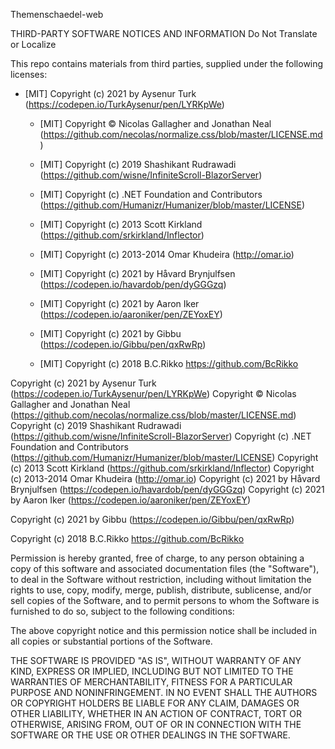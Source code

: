 Themenschaedel-web

THIRD-PARTY SOFTWARE NOTICES AND INFORMATION
Do Not Translate or Localize

This repo contains materials from third parties, supplied under the following licenses:
 - [MIT] Copyright (c) 2021 by Aysenur Turk (https://codepen.io/TurkAysenur/pen/LYRKpWe)
   -	[MIT] Copyright © Nicolas Gallagher and Jonathan Neal (https://github.com/necolas/normalize.css/blob/master/LICENSE.md)
   -	[MIT] Copyright (c) 2019 Shashikant Rudrawadi (https://github.com/wisne/InfiniteScroll-BlazorServer)
   -	[MIT] Copyright (c) .NET Foundation and Contributors (https://github.com/Humanizr/Humanizer/blob/master/LICENSE)
   	-	[MIT] Copyright (c) 2013 Scott Kirkland (https://github.com/srkirkland/Inflector)
   	-	[MIT] Copyright (c) 2013-2014 Omar Khudeira (http://omar.io)
   -	[MIT] Copyright (c) 2021 by Håvard Brynjulfsen (https://codepen.io/havardob/pen/dyGGGzq)
   -	[MIT] Copyright (c) 2021 by Aaron Iker (https://codepen.io/aaroniker/pen/ZEYoxEY)
   -	[MIT] Copyright (c) 2021 by Gibbu (https://codepen.io/Gibbu/pen/qxRwRp)

   - [MIT] Copyright (c) 2018 B.C.Rikko <https://github.com/BcRikko>

Copyright (c) 2021 by Aysenur Turk (https://codepen.io/TurkAysenur/pen/LYRKpWe)
Copyright © Nicolas Gallagher and Jonathan Neal (https://github.com/necolas/normalize.css/blob/master/LICENSE.md)
Copyright (c) 2019 Shashikant Rudrawadi (https://github.com/wisne/InfiniteScroll-BlazorServer)
Copyright (c) .NET Foundation and Contributors (https://github.com/Humanizr/Humanizer/blob/master/LICENSE)
Copyright (c) 2013 Scott Kirkland (https://github.com/srkirkland/Inflector)
Copyright (c) 2013-2014 Omar Khudeira (http://omar.io)
Copyright (c) 2021 by Håvard Brynjulfsen (https://codepen.io/havardob/pen/dyGGGzq)
Copyright (c) 2021 by Aaron Iker (https://codepen.io/aaroniker/pen/ZEYoxEY)

Copyright (c) 2021 by Gibbu (https://codepen.io/Gibbu/pen/qxRwRp)

Copyright (c) 2018 B.C.Rikko <https://github.com/BcRikko>

Permission is hereby granted, free of charge, to any person obtaining a copy
of this software and associated documentation files (the "Software"), to deal
in the Software without restriction, including without limitation the rights
to use, copy, modify, merge, publish, distribute, sublicense, and/or sell
copies of the Software, and to permit persons to whom the Software is
furnished to do so, subject to the following conditions:

The above copyright notice and this permission notice shall be included in
all copies or substantial portions of the Software.

THE SOFTWARE IS PROVIDED "AS IS", WITHOUT WARRANTY OF ANY KIND, EXPRESS OR
IMPLIED, INCLUDING BUT NOT LIMITED TO THE WARRANTIES OF MERCHANTABILITY,
FITNESS FOR A PARTICULAR PURPOSE AND NONINFRINGEMENT. IN NO EVENT SHALL THE
AUTHORS OR COPYRIGHT HOLDERS BE LIABLE FOR ANY CLAIM, DAMAGES OR OTHER
LIABILITY, WHETHER IN AN ACTION OF CONTRACT, TORT OR OTHERWISE, ARISING FROM,
OUT OF OR IN CONNECTION WITH THE SOFTWARE OR THE USE OR OTHER DEALINGS IN
THE SOFTWARE.